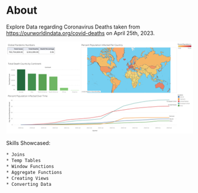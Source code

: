 # About

Explore Data regarding Coronavirus Deaths taken from https://ourworldindata.org/covid-deaths on April 25th, 2023.

![](https://github.com/bryanhvu/Data_Analysis_Portfolio/blob/672e1e9a427f60e0ab39341b515e16b578b7a3e3/SQL%20Projects/Coronavirus%20Data%202023/covid_dashboard.png)

Skills Showcased:
```
* Joins
* Temp Tables
* Window Functions
* Aggregate Functions
* Creating Views
* Converting Data
```
